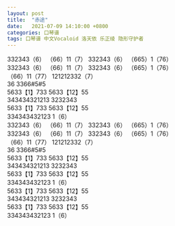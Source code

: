 ```yaml
---
layout: post
title:  "赤途"
date:   2021-07-09 14:10:00 +0800
categories: 口琴谱
tags: 口琴谱 中文Vocaloid 洛天依 乐正绫 隐形守护者
---
```

332343（6） （66）11（7） 332343（6） （665）1（76）  
332343（6） （66）11（7） 332343（6） （665）1（76）  
（66）11（77） 121212332（7）  
36 3366#5#5   
5633【1】733 5633【12】55  
343434321213 3232343  
5633【1】733 5633【12】55  
334343432123 1（6）  
332343（6） （66）11（7） 332343（6） （665）1（76）  
332343（6） （66）11（7） 332343（6） （665）1（76）  
（66）11（77） 121212332（7）  
36 3366#5#5  
5633【1】733 5633【12】55  
343434321213 3232343  
5633【1】733 5633【12】55  
334343432123 1（6）  
5633【1】733 5633【12】55  
343434321213 3232343  
5633【1】733 5633【12】55  
334343432123 1（6）  